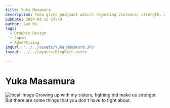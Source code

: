 ```yaml
---
title: Yuka Masamura
description: Yuka gives poignant advice regarding violence, strength, and sisters.  
pubDate: 2024-03-15 14:40
author: Sam Wu
tags:
  - Graphic Design
  - Japan
  - Advertising
imgUrl: '../../assets/Yuka_Masamura.JPG'
layout: ../../layouts/BlogPost.astro

---
```

# Yuka Masamura

![local image](../../assets/Yuka_Masamura.JPG)
Growing up with my sisters, fighting did make us stronger. But there are some things that you don't have to fight about.
